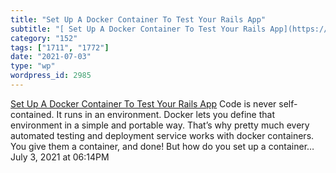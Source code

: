 ```yaml
---
title: "Set Up A Docker Container To Test Your Rails App"
subtitle: "[ Set Up A Docker Container To Test Your Rails App](https://www.honeybadger.io/blog/testing-rails-wi..."
category: "152"
tags: ["1711", "1772"]
date: "2021-07-03"
type: "wp"
wordpress_id: 2985
---
```

[ Set Up A Docker Container To Test Your Rails App](https://www.honeybadger.io/blog/testing-rails-with-docker/)
 Code is never self-contained. It runs in an environment. Docker lets you define that environment in a simple and portable way. That’s why pretty much every automated testing and deployment service works with docker containers. You give them a container, and done! But how do you set up a container…
July 3, 2021 at 06:14PM